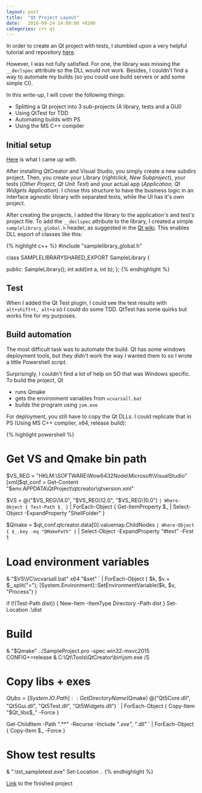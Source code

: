 ```yaml
---
layout: post
title:  "Qt Project Layout"
date:   2016-09-24 14:00:00 +0200
categories: c++ qt
---
```

In order to create an Qt project with tests, I stumbled upon a very helpful tutorial and repository [here](https://github.com/ComputationalPhysics/qtcreator-project-structure).

However, I was not fully satisfied. For one, the library was missing the `__declspec` attribute so the DLL would not work. Besides, I couldn't find a way to automate my builds (so you could use build servers or add some simple CI).

In this write-up, I will cover the following things:
- Splitting a Qt project into 3 sub-projects (A library, tests and a GUI)
- Using QtTest for TDD
- Automating builds with PS
- Using the MS C++ compiler

## Initial setup

[Here](https://github.com/maxlorenz/qt-project-structure) is what I came up with.

After installing QtCreator and Visual Studio, you simply create a new subdirs project. Then, you create your Library (_rightclick, New Subproject_), your tests (_Other Project, Qt Unit Test_) and your actual app (_Application, Qt Widgets Application_). I chose this structure to have the business logic in an interface agnostic library with separated tests, while the UI has it's own project.

After creating the projects, I added the library to the application's and test's project file. To add the `__declspec` attribute to the library, I created a simple `samplelibrary_global.h` header, as suggested in the [Qt wiki](https://wiki.qt.io/How_to_create_a_library_with_Qt_and_use_it_in_an_application). This enables DLL export of classes like this:

{% highlight c++ %}
#include "samplelibrary_global.h"

class SAMPLELIBRARYSHARED_EXPORT SampleLibrary
{

public:
    SampleLibrary();
    int add(int a, int b);
};
{% endhighlight %}

## Test

When I added the Qt Test plugin, I could see the test results with `alt+shift+t, alt+a` so I could do some TDD. QtTest has some quirks but works fine for my purposes.

## Build automation

The most difficult task was to automate the build. Qt has some windows deployment tools, but they didn't work the way I wanted them to so I wrote a little Powershell script.

Surprisingly, I couldn't find a lot of help on SO that was Windows specific. To build the project, Qt 

- runs Qmake
- gets the environment variables from `vcvarsall.bat`
- builds the program using `jom.exe`

For deployment, you still have to copy the Qt DLLs. I could replicate that in PS (Using MS C++ compiler, x64, release build):

{% highlight powershell %}
# Get VS and Qmake bin path
$VS_REG = "HKLM:\SOFTWARE\Wow6432Node\Microsoft\VisualStudio"
[xml]$qt_conf = Get-Content "$env:APPDATA\QtProject\qtcreator\qtversion.xml"

$VS = @("$VS_REG\14.0", "$VS_REG\12.0", "$VS_REG\10.0") `
| Where-Object { Test-Path $_ } `
| ForEach-Object { Get-ItemProperty $_ | Select-Object -ExpandProperty "ShellFolder" }

$Qmake = $qt_conf.qtcreator.data[0].valuemap.ChildNodes `
| Where-Object { $_.key -eq "QMakePath" } `
| Select-Object -ExpandProperty "#text" -First 1

# Load environment variables
& "$VS\VC\vcvarsall.bat" x64 "&set" `
| ForEach-Object { $k, $v = $_.split("="); [System.Environment]::SetEnvironmentVariable($k, $v, "Process") }

if (!(Test-Path dist)) { New-Item -ItemType Directory -Path dist }
Set-Location .\dist

# Build
& "$Qmake" ../SampleProject.pro -spec win32-msvc2015 CONFIG+=release
& C:\Qt\Tools\QtCreator\bin\jom.exe /S

# Copy libs + exes
$Qt_libs = [System.IO.Path]::GetDirectoryName($Qmake)
@("Qt5Core.dll", "Qt5Gui.dll", "Qt5Test.dll", "Qt5Widgets.dll") `
| ForEach-Object { Copy-Item "$Qt_libs\$_" -Force }

Get-ChildItem -Path ".\*\*" -Recurse -Include "*.exe", "*.dll" `
| ForEach-Object { Copy-Item $_ -Force }

# Show test results
& ".\tst_sampletest.exe"
Set-Location ..
{% endhighlight %}

[Link](https://github.com/maxlorenz/qt-project-structure) to the finished project